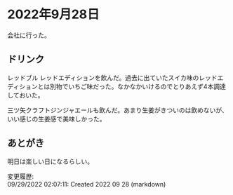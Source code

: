 # 2022年9月28日

会社に行った。

## ドリンク

レッドブル レッドエディションを飲んだ。過去に出ていたスイカ味のレッドエディションとは別物でいちご味だった。なかなかいけるのでとりあえず4本調達しておいた。

三ツ矢クラフトジンジャエールも飲んだ。あまり生姜がきついのは飲めないが、いい感じの生姜感で美味しかった。

## あとがき

明日は楽しい日になるらしい。

変更履歴:  
09/29/2022 02:07:11: Created 2022 09 28 (markdown)  
